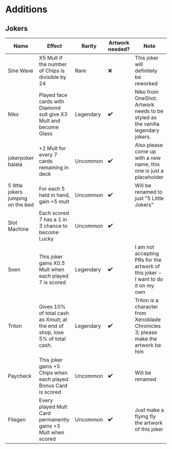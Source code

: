 # Additions
## Jokers
| Name | Effect | Rarity | Artwork needed? | Note |
|-----------|------------|-----------------|------|------|
| Sine Wave | X5 Mult if the number of Chips is divisible by 24 | Rare      | ❌ | This joker will definitely be reworked |
| Niko | Played face cards with Diamond suit give X3 Mult and become Glass | Legendary | ✔️ | Niko from OneShot. Artwork needs to be styled as the vanilla legendary jokers. |
| jokerpoker balala | +2 Mult for every 7 cards remaining in deck | Uncommon | ✔️ | Also please come up with a new name, this one is just a placeholder |
| 5 little jokers jumping on the bed | For each 5 held in hand, gain +5 mult | Uncommon | ✔️ | Will be renamed to just "5 Little Jokers" |
| Slot Machine | Each scored 7 has a 1 in 3 chance to become Lucky | Uncommon | ✔️ | |
| Soen | This joker gains X0.5 Mult when each played 7 is scored | Legendary | ✔️ | I am not accepting PRs for the artwork of this joker - I want to do it on my own |
| Triton | Gives 10% of total cash as Xmult; at the end of shop, lose 5% of total cash. | Legendary | ✔️ | Triton is a character from Xenoblade Chronicles 3; please make the artwork be him |
| Paycheck | This joker gains +5 Chips when each played Bonus Card is scored | Uncommon | ✔️ | Will be renamed |
| Fliegen | Every played Mult Card permanently gains +3 Mult when scored | Uncommon | ✔️ | Just make a flying fly the artwork of this joker |
